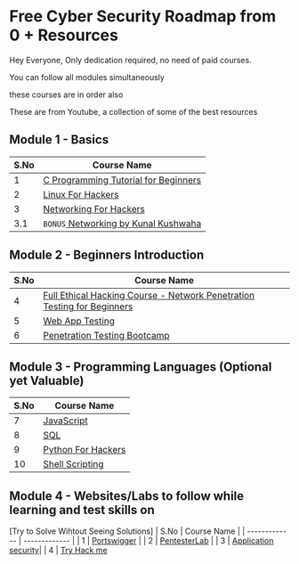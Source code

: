 # Free Cyber Security Roadmap from 0 + Resources

Hey Everyone,
Only dedication required, no need of paid courses.

You can follow all modules simultaneously

these courses are in order also

These are from Youtube, a collection of some of the best resources

## Module 1 - Basics

| S.No          | Course Name   |
| ------------- | ------------- |
| 1        | [C Programming Tutorial for Beginners](https://www.youtube.com/watch?v=KJgsSFOSQv0)|
| 2         | [Linux For Hackers](https://www.youtube.com/watch?v=1hvVcEhcbLM)         |
| 3         | [Networking For Hackers](https://www.youtube.com/playlist?list=PLLKT__MCUeiyUKmYaakznsZeU4lZYwt_j)         |
| 3.1         | `BONUS`[ Networking by Kunal Kushwaha](https://youtu.be/IPvYjXCsTg8)         |

## Module 2 - Beginners Introduction

| S.No          | Course Name   |
| ------------- | ------------- |
| 4       | [Full Ethical Hacking Course - Network Penetration Testing for Beginners](https://www.youtube.com/watch?v=3Kq1MIfTWCE)|
| 5         | [Web App Testing](https://www.youtube.com/playlist?list=PLLKT__MCUeixCoi2jtP2Jj8nZzM4MOzBL)         |
| 6         | [Penetration Testing Bootcamp](https://www.youtube.com/playlist?list=PLBf0hzazHTGOepimcP15eS6Y-aR4m6ql3)         |

## Module 3 - Programming Languages (Optional yet Valuable)

| S.No          | Course Name   |
| ------------- | ------------- |
| 7       | [JavaScript](https://www.youtube.com/watch?v=PkZNo7MFNFg)         |
| 8       | [SQL](https://youtu.be/5OdVJbNCSso)         |
| 9         | [Python For Hackers](https://www.youtube.com/playlist?list=PLBf0hzazHTGM_dncTqO9l-0zUQYP0nNPU)|
| 10         | [Shell Scripting](https://www.youtube.com/playlist?list=PLBf0hzazHTGMJzHon4YXGscxUvsFpxrZT)

## Module 4 - Websites/Labs to follow while learning and test skills on

[Try to Solve Wihtout Seeing Solutions]
| S.No          | Course Name   |
| ------------- | ------------- |
| 1       | [Portswigger](https://portswigger.net/web-security/learning-path)         |
| 2       | [PentesterLab](https://pentesterlab.com/exercises)         |
| 3         | [Application security](https://application.security/)|
| 4         | [Try Hack me](https://tryhackme.com/)
